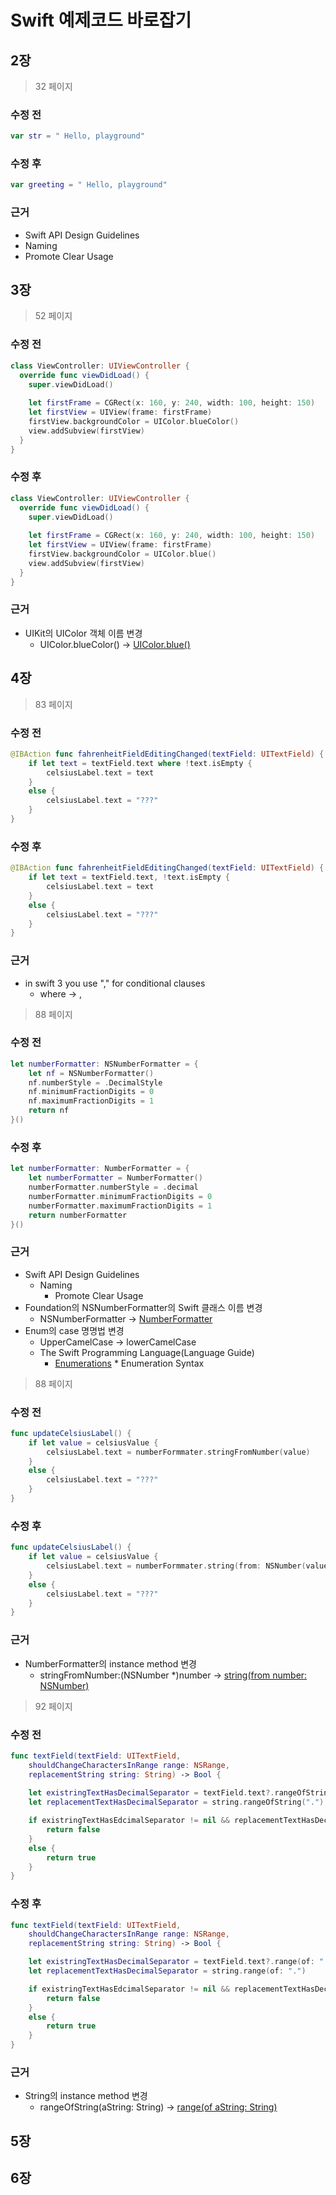 # Swift 예제코드 바로잡기

## 2장
> 32 페이지

### 수정 전
```swift
var str = " Hello, playground"
```

### 수정 후
```swift
var greeting = " Hello, playground"
```

### 근거
* Swift API Design Guidelines
* Naming
* Promote Clear Usage

## 3장

> 52 페이지

### 수정 전

```Swift
class ViewController: UIViewController {
  override func viewDidLoad() {
    super.viewDidLoad()
    
    let firstFrame = CGRect(x: 160, y: 240, width: 100, height: 150)
    let firstView = UIView(frame: firstFrame)
    firstView.backgroundColor = UIColor.blueColor()
    view.addSubview(firstView)
  }
}
```

### 수정 후

```Swift
class ViewController: UIViewController {
  override func viewDidLoad() {
    super.viewDidLoad()
    
    let firstFrame = CGRect(x: 160, y: 240, width: 100, height: 150)
    let firstView = UIView(frame: firstFrame)
    firstView.backgroundColor = UIColor.blue()
    view.addSubview(firstView)
  }
}
```

### 근거

* UIKit의 UIColor 객체 이름 변경
  * UIColor.blueColor() -> [UIColor.blue()](https://developer.apple.com/documentation/uikit/uicolor)

## 4장

> 83 페이지

### 수정 전
```swift
@IBAction func fahrenheitFieldEditingChanged(textField: UITextField) {
    if let text = textField.text where !text.isEmpty {
        celsiusLabel.text = text
    }
    else {
        celsiusLabel.text = "???"
    }
}
```
### 수정 후
```swift
@IBAction func fahrenheitFieldEditingChanged(textField: UITextField) {
    if let text = textField.text, !text.isEmpty {
        celsiusLabel.text = text
    }
    else {
        celsiusLabel.text = "???"
    }
}
```

### 근거
* in swift 3 you use "," for conditional clauses
    * where -> [,](https://github.com/apple/swift-evolution/blob/master/proposals/0099-conditionclauses.md)


> 88 페이지

### 수정 전
```swift
let numberFormatter: NSNumberFormatter = {
    let nf = NSNumberFormatter()
    nf.numberStyle = .DecimalStyle
    nf.minimumFractionDigits = 0
    nf.maximumFractionDigits = 1
    return nf
}()

```
### 수정 후
```swift
let numberFormatter: NumberFormatter = {
    let numberFormatter = NumberFormatter()
    numberFormatter.numberStyle = .decimal
    numberFormatter.minimumFractionDigits = 0
    numberFormatter.maximumFractionDigits = 1
    return numberFormatter
}()
```

### 근거
* Swift API Design Guidelines
    * Naming
        * Promote Clear Usage
* Foundation의 NSNumberFormatter의 Swift 클래스 이름 변경
    * NSNumberFormatter -> [NumberFormatter](https://developer.apple.com/documentation/foundation/numberformatter)
* Enum의 case 명명법 변경
    * UpperCamelCase -> lowerCamelCase
    * The Swift Programming Language(Language Guide)
        * [Enumerations](https://developer.apple.com/library/content/documentation/Swift/Conceptual/Swift_Programming_Language/Enumerations.html)
                * Enumeration Syntax


> 88 페이지

### 수정 전
```swift
func updateCelsiusLabel() {
    if let value = celsiusValue {
        celsiusLabel.text = numberFormmater.stringFromNumber(value)
    }
    else {
        celsiusLabel.text = "???"
    }
}
```
### 수정 후
```swift
func updateCelsiusLabel() {
    if let value = celsiusValue {
        celsiusLabel.text = numberFormmater.string(from: NSNumber(value: value))
    }
    else {
        celsiusLabel.text = "???"
    }
}
```

### 근거
* NumberFormatter의 instance method 변경
    * stringFromNumber:(NSNumber *)number -> [string(from number: NSNumber)](https://developer.apple.com/documentation/foundation/numberformatter/1418046-string)


> 92 페이지

### 수정 전
```swift
func textField(textField: UITextField,
    shouldChangeCharactersInRange range: NSRange,
    replacementString string: String) -> Bool {
    
    let existringTextHasDecimalSeparator = textField.text?.rangeOfString(".")
    let replacementTextHasDecimalSeparator = string.rangeOfString(".")

    if existringTextHasEdcimalSeparator != nil && replacementTextHasDecimalSeparator != nil {
        return false
    }
    else {
        return true
    }
}
```
### 수정 후
```swift
func textField(textField: UITextField,
    shouldChangeCharactersInRange range: NSRange,
    replacementString string: String) -> Bool {

    let existringTextHasDecimalSeparator = textField.text?.range(of: ".")
    let replacementTextHasDecimalSeparator = string.range(of: ".")

    if existringTextHasEdcimalSeparator != nil && replacementTextHasDecimalSeparator != nil {
        return false
    }
    else {
        return true
    }
}
```

### 근거
* String의 instance method 변경
    * rangeOfString(aString: String) -> [range(of aString: String)](https://developer.apple.com/documentation/swift/string/1642786-range)

## 5장

## 6장
